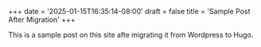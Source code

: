 +++
date = '2025-01-15T16:35:14-08:00'
draft = false
title = 'Sample Post After Migration'
+++

This is a sample post on this site afte migrating it from Wordpress to Hugo.